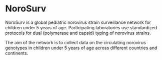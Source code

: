 # NoroSurv
NoroSurv is a global pediatric norovirus strain surveillance network for children under 5 years of age. Participating laboratories use standardized protocols for dual (polymerase and capsid) typing of norovirus strains.

The aim of the network is to collect data on the circulating norovirus genotypes in children under 5 years of age across different countries and continents.
